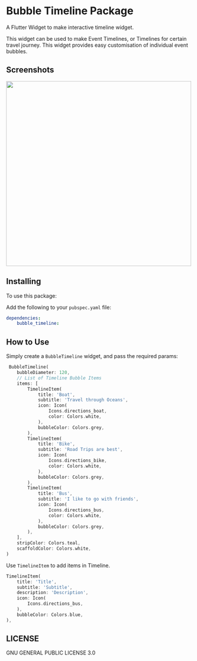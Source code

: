 # Bubble Timeline Package

A Flutter Widget to make interactive timeline widget.

This widget can be used to make Event Timelines, or Timelines for certain travel journey. This widget provides easy customisation of individual event bubbles.

## Screenshots

<img src="https://github.com/vanshg395/bubble_timeline/blob/master/screenshot.png?raw=true" height="500px">

## Installing

To use this package:

Add the following to your `pubspec.yaml` file:

```yaml
dependencies:
    bubble_timeline:
```

## How to Use

Simply create a `BubbleTimeline` widget, and pass the required params:

```dart
 BubbleTimeline(
    bubbleDiameter: 120,
    // List of Timeline Bubble Items
    items: [
        TimelineItem(
            title: 'Boat',
            subtitle: 'Travel through Oceans',
            icon: Icon(
                Icons.directions_boat,
                color: Colors.white,
            ),
            bubbleColor: Colors.grey,
        ),
        TimelineItem(
            title: 'Bike',
            subtitle: 'Road Trips are best',
            icon: Icon(
                Icons.directions_bike,
                color: Colors.white,
            ),
            bubbleColor: Colors.grey,
        ),
        TimelineItem(
            title: 'Bus',
            subtitle: 'I like to go with friends',
            icon: Icon(
                Icons.directions_bus,
                color: Colors.white,
            ),
            bubbleColor: Colors.grey,
        ),
    ],
    stripColor: Colors.teal,
    scaffoldColor: Colors.white,
)        
```


Use `TimelineItem` to add items in Timeline.

```dart
TimelineItem(
    title: 'Title',
    subtitle: 'Subtitle',
    description: 'Description',
    icon: Icon(
        Icons.directions_bus,
    ),
    bubbleColor: Colors.blue,
),
```


## LICENSE

GNU GENERAL PUBLIC LICENSE 3.0



